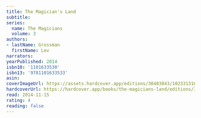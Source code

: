 ```yaml
---
title: The Magician's Land
subtitle:
series:
  name: The Magicians
  volume: 3
authors:
- lastName: Grossman
  firstName: Lev
narrators:
yearPublished: 2014
isbn10: '1101633530'
isbn13: '9781101633533'
asin:
coverImageUrl: https://assets.hardcover.app/editions/30403843/1023313166311857.jpg
hardcoverUrl: https://hardcover.app/books/the-magicians-land/editions/30737434
read: 2014-11-15
rating: 4
reading: false
---
```

